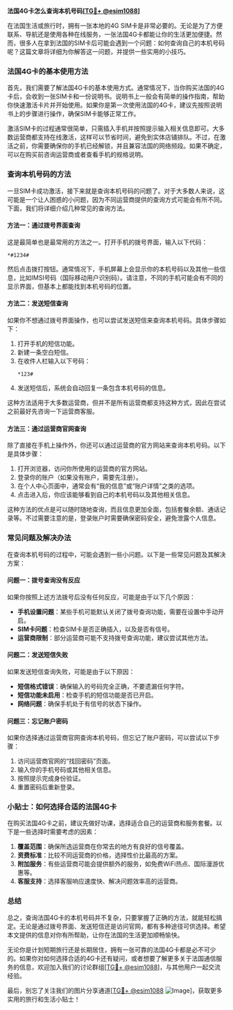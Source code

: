 **法国4G卡怎么查询本机号码[[TG💪+ @esim1088](https://t.me/s/esim1088)]**

在法国生活或旅行时，拥有一张本地的4G SIM卡是非常必要的。无论是为了方便联系、导航还是使用各种在线服务，一张法国4G卡都能让你的生活更加便捷。然而，很多人在拿到法国的SIM卡后可能会遇到一个问题：如何查询自己的本机号码呢？这篇文章将详细为你解答这一问题，并提供一些实用的小技巧。

### 法国4G卡的基本使用方法

首先，我们需要了解法国4G卡的基本使用方式。通常情况下，当你购买法国的4G卡后，会收到一张SIM卡和一份说明书。说明书上一般会有简单的操作指南，帮助你快速激活卡片并开始使用。如果你是第一次使用法国的4G卡，建议先按照说明书上的步骤进行操作，确保SIM卡能够正常工作。

激活SIM卡的过程通常很简单，只需插入手机并按照提示输入相关信息即可。大多数运营商都支持在线激活，这样可以节省时间，避免到实体店铺排队。不过，在激活之前，你需要确保你的手机已经解锁，并且兼容法国的网络频段。如果不确定，可以在购买前咨询运营商或者查看手机的规格说明。

### 查询本机号码的方法

一旦SIM卡成功激活，接下来就是查询本机号码的问题了。对于大多数人来说，这可能是一个让人困惑的小问题，因为不同运营商提供的查询方式可能会有所不同。下面，我们将详细介绍几种常见的查询方法。

#### 方法一：通过拨号界面查询

这是最简单也是最常用的方法之一。打开手机的拨号界面，输入以下代码：

```
*#1234#
```

然后点击拨打按钮。通常情况下，手机屏幕上会显示你的本机号码以及其他一些信息，比如IMSI号码（国际移动用户识别码）。请注意，不同的手机可能会有不同的显示界面，但基本上都能找到本机号码的位置。

#### 方法二：发送短信查询

如果你不想通过拨号界面操作，也可以尝试发送短信来查询本机号码。具体步骤如下：

1. 打开手机的短信功能。
2. 新建一条空白短信。
3. 在收件人栏输入以下号码：
   ```
   *123#
   ```
4. 发送短信后，系统会自动回复一条包含本机号码的信息。

这种方法适用于大多数运营商，但并不是所有运营商都支持这种方式，因此在尝试之前最好先咨询一下运营商客服。

#### 方法三：通过运营商官网查询

除了直接在手机上操作外，你还可以通过运营商的官方网站来查询本机号码。以下是具体步骤：

1. 打开浏览器，访问你所使用的运营商的官方网站。
2. 登录你的账户（如果没有账户，需要先注册）。
3. 在个人中心页面中，通常会有“我的信息”或“账户详情”之类的选项。
4. 点击进入后，你应该能够看到自己的本机号码以及其他相关信息。

这种方法的优点是可以随时随地查询，而且信息更加全面，包括套餐余额、通话记录等。不过需要注意的是，登录账户时需要确保密码安全，避免泄露个人信息。

### 常见问题及解决办法

在查询本机号码的过程中，可能会遇到一些小问题。以下是一些常见问题及其解决方案：

#### 问题一：拨号查询没有反应

如果你按照上述方法拨号后没有任何反应，可能是由于以下几个原因：

- **手机设置问题**：某些手机可能默认关闭了拨号查询功能，需要在设置中手动开启。
- **SIM卡问题**：检查SIM卡是否正确插入，以及是否有信号。
- **运营商限制**：部分运营商可能不支持拨号查询功能，建议尝试其他方法。

#### 问题二：发送短信失败

如果发送短信查询失败，可能是由于以下原因：

- **短信格式错误**：确保输入的号码完全正确，不要遗漏任何字符。
- **短信功能未启用**：检查手机的短信功能是否已开启。
- **网络问题**：确保手机处于有信号的状态下操作。

#### 问题三：忘记账户密码

如果你选择通过运营商官网查询本机号码，但忘记了账户密码，可以尝试以下步骤：

1. 访问运营商官网的“找回密码”页面。
2. 输入你的手机号码或其他相关信息。
3. 按照提示完成身份验证。
4. 重置密码后重新登录。

### 小贴士：如何选择合适的法国4G卡

在购买法国4G卡之前，建议先做好功课，选择适合自己的运营商和服务套餐。以下是一些选择时需要考虑的因素：

1. **覆盖范围**：确保所选运营商在你常去的地方有良好的信号覆盖。
2. **资费标准**：比较不同运营商的价格，选择性价比最高的方案。
3. **附加服务**：有些运营商可能会提供额外的服务，如免费WiFi热点、国际漫游优惠等。
4. **客服支持**：选择客服响应速度快、解决问题效率高的运营商。

### 总结

总之，查询法国4G卡的本机号码并不复杂，只要掌握了正确的方法，就能轻松搞定。无论是通过拨号界面、发送短信还是访问官网，都有多种途径可供选择。希望本文提供的信息对你有所帮助，让你在法国的生活更加顺畅愉快。

无论你是计划短期旅行还是长期居住，拥有一张可靠的法国4G卡都是必不可少的。如果你对如何选择合适的4G卡还有疑问，或者想要了解更多关于法国通信服务的信息，欢迎加入我们的讨论群组[[TG💪+ @esim1088](https://t.me/s/esim1088)]，与其他用户一起交流经验。

最后，别忘了关注我们的图片分享通道[[TG💪+ @esim1088](https://t.me/s/esim1088) ![Image](https://i.postimg.cc/4NQfJmqS/Snipaste-2025-05-13-00-14-12.png)]，获取更多实用的旅行和生活小贴士！